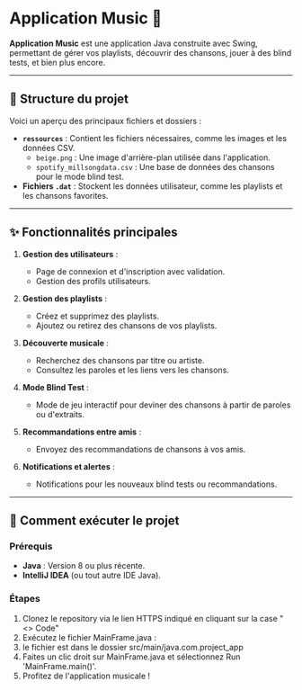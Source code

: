 




# Application Music 🎵

**Application Music** est une application Java construite avec Swing, permettant de gérer vos playlists, découvrir des chansons, jouer à des blind tests, et bien plus encore.

---

## 📂 Structure du projet

Voici un aperçu des principaux fichiers et dossiers :


- **`ressources`** : Contient les fichiers nécessaires, comme les images et les données CSV.
    - `beige.png` : Une image d'arrière-plan utilisée dans l'application.
    - `spotify_millsongdata.csv` : Une base de données des chansons pour le mode blind test.
- **Fichiers `.dat`** : Stockent les données utilisateur, comme les playlists et les chansons favorites.

---

## ✨ Fonctionnalités principales

1. **Gestion des utilisateurs** :
    - Page de connexion et d'inscription avec validation.
    - Gestion des profils utilisateurs.

2. **Gestion des playlists** :
    - Créez et supprimez des playlists.
    - Ajoutez ou retirez des chansons de vos playlists.

3. **Découverte musicale** :
    - Recherchez des chansons par titre ou artiste.
    - Consultez les paroles et les liens vers les chansons.

4. **Mode Blind Test** :
    - Mode de jeu interactif pour deviner des chansons à partir de paroles ou d'extraits.

5. **Recommandations entre amis** :
    - Envoyez des recommandations de chansons à vos amis.
   
6. **Notifications et alertes** :
    - Notifications pour les nouveaux blind tests ou recommandations.

---

## 🚀 Comment exécuter le projet

### Prérequis
- **Java** : Version 8 ou plus récente.
- **IntelliJ IDEA** (ou tout autre IDE Java).

### Étapes
1. Clonez le repository via le lien HTTPS indiqué en cliquant sur la case "<> Code"
2. Exécutez le fichier MainFrame.java :
3. le fichier est dans le dossier src/main/java.com.project_app
4. Faites un clic droit sur MainFrame.java et sélectionnez Run 'MainFrame.main()'.
5. Profitez de l'application musicale ! 